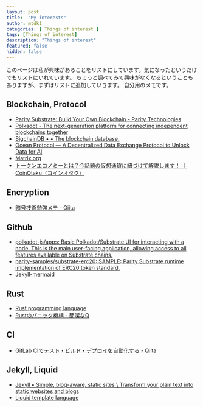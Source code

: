 ```yaml
---
layout: post
title:  "My interests"
author: mtdk1
categories: [ Things of interest ]
tags: [Things of interest]
description: "Things of interest"
featured: false
hidden: false
---
```


このページは私が興味があることをリストにしています。気になったというだけでもリストにいれています。
ちょっと調べてみて興味がなくなるということもありますが、まずはリストに追加していきます。
自分用のメモです。

## Blockchain, Protocol

- [Parity Substrate: Build Your Own Blockchain - Parity Technologies](https://www.parity.io/substrate/)
- [Polkadot - The next-generation platform for connecting independent blockchains together](https://polkadot.network/)
- [BigchainDB • • The blockchain database.](https://www.bigchaindb.com/)
- [Ocean Protocol — A Decentralized Data Exchange Protocol to Unlock Data for AI](https://oceanprotocol.com/)
- [Matrix.org](https://matrix.org/blog/home.html)
- [トークンエコノミーとは？今話題の仮想通貨に紐づけて解説します！ ｜ CoinOtaku（コインオタク）](https://coinotaku.com/?p=1145)

## Encryption

- [暗号技術勉強メモ - Qiita](https://qiita.com/opengl-8080/items/85df520e2d8c4e19be8e)

## Github

- [polkadot-js/apps: Basic Polkadot/Substrate UI for interacting with a node. This is the main user-facing application, allowing access to all features available on Substrate chains.](https://github.com/polkadot-js/apps)
- [parity-samples/substrate-erc20: SAMPLE: Parity Substrate runtime implementation of ERC20 token standard.](https://github.com/parity-samples/substrate-erc20)
- [Jekyll-mermaid](https://github.com/jasonbellamy/jekyll-mermaid)

## Rust

- [Rust programming language](https://www.rust-lang.org/)
- [Rustのパニック機構 - 簡潔なQ](https://qnighy.hatenablog.com/entry/2018/02/18/223000)

## CI

- [GitLab CIでテスト・ビルド・デプロイを自動化する - Qiita](https://qiita.com/bremen/items/f47f383b9931a840a25c)

## Jekyll, Liquid

- [Jekyll • Simple, blog-aware, static sites \ Transform your plain text into static websites and blogs](https://jekyllrb.com/)
- [Liquid template language](https://shopify.github.io/liquid/)
